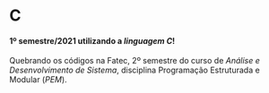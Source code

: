 # C

#### 1º semestre/2021 utilizando a *linguagem C*!    

Quebrando os códigos na Fatec, 2º semestre do curso de *Análise e Desenvolvimento de Sistema*, disciplina Programação Estruturada e Modular (*PEM*).

